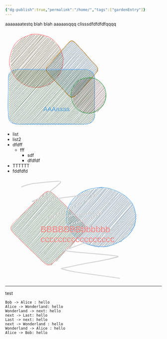 ```yaml
---
{"dg-publish":true,"permalink":"/home/","tags":["gardenEntry"]}
---
```



aaaaaaatestq
blah blah
aaaaasqqq
clisssdfdfdfdfqqqq


<svg version="1.1" xmlns="http://www.w3.org/2000/svg" viewBox="0 0 333.75 310.5" width="333.75" height="310.5" filter="invert(93%) hue-rotate(180deg)">
  <!-- svg-source:excalidraw -->
  
  <defs>
    <style class="style-fonts">
      @font-face {
        font-family: "Virgil";
        src: url("https://excalidraw.com/Virgil.woff2");
      }
      @font-face {
        font-family: "Cascadia";
        src: url("https://excalidraw.com/Cascadia.woff2");
      }
    </style>
    
  </defs>
  <g stroke-linecap="round" transform="translate(14 10) rotate(0 86 86)"><path d="M32.87 17.97 C32.87 17.97, 32.87 17.97, 32.87 17.97 M32.87 17.97 C32.87 17.97, 32.87 17.97, 32.87 17.97 M11.91 48.11 C17.99 38.9, 29.07 30.2, 41.36 11.86 M11.34 49.49 C23.09 36.74, 34.32 23.21, 43.09 13.71 M9.38 58.39 C26.36 39, 41.43 20.42, 53.28 7.2 M8.91 57.66 C24.14 38.7, 39.1 21.73, 51.78 7.9 M8.15 65.9 C22.64 48.21, 35.3 30.89, 60.63 4.79 M5.53 67.59 C26.64 43.34, 48.82 18.77, 60.54 4.77 M3.8 74.46 C18.71 58.88, 33.08 43.19, 66.84 4.97 M4.99 74.5 C16.85 59.7, 29.46 45.09, 67.25 3.86 M2.56 82.19 C28.21 53.47, 57.43 23.17, 71.99 1.9 M3.5 82.25 C18.8 66.75, 33.74 47.97, 72.4 4.17 M4.58 88.8 C20.7 71.45, 33.46 51.26, 78.37 2.89 M2.48 88.71 C21.76 66.74, 42.9 43.23, 77.23 2.56 M2.7 92.41 C32.88 61.52, 65.58 25.37, 81.73 3.25 M3.78 93.61 C32.74 61.67, 60.26 29.97, 82.39 2.58 M5.76 100.9 C23.98 77.94, 45.31 52.03, 89.41 3.8 M4.44 99.84 C31.15 70.01, 56.06 41.06, 88.51 3.06 M3.91 105.11 C26.92 77.39, 47.5 54.67, 94.21 3.23 M6.5 103.85 C29.94 73.77, 56.85 45.64, 93.61 2.46 M4.04 111.29 C34.15 78.35, 59.73 49.06, 99.89 4.36 M5.88 109.93 C32.37 79.78, 56.82 52.3, 99.01 4.19 M3.77 117.57 C35.97 83.78, 65.63 49.97, 102.43 3.25 M4.82 117.88 C34.78 82.15, 65.55 46.6, 104.1 3.74 M8.7 119.03 C42.34 78.53, 78.56 39.12, 108.76 6.01 M6.67 119.98 C28.99 96.47, 50.28 70.75, 107.5 6.51 M10.02 123.06 C41.11 87.52, 70.73 53.25, 110.72 5.04 M9.85 123.52 C41.35 85.87, 73.11 50.07, 110.52 6.13 M12.29 126.91 C40.15 94.6, 70.99 60.47, 113.19 6.96 M11.25 126.21 C33.83 101.35, 56.18 77.34, 115.74 9.32 M12.91 129.71 C46.8 89.92, 79.06 53.98, 120.65 8.07 M14.02 131.41 C52.71 84.24, 93 38.97, 119.07 9.5 M18.76 134.81 C49.51 101.16, 77.88 66.46, 122.67 12.71 M17.77 134.37 C57.3 85.9, 99.81 37.41, 123.65 12.13 M20.9 138.13 C47.62 104.94, 74.19 71.92, 127.13 14.34 M19.74 137.64 C42.68 110.86, 65.5 82.41, 126.6 13.77 M22.64 143.14 C52.72 108.49, 80.05 71.6, 133.01 14.04 M20.25 142.16 C56.07 102.13, 89.44 63.84, 130.22 13.71 M24.77 146.24 C59.14 101.02, 97.56 59.15, 133.02 17.14 M22.55 145.55 C55.63 108.82, 89.24 71.13, 134.17 16.56 M26.41 147.55 C64.56 105.65, 97.45 63.78, 139.67 17.76 M24.97 149.02 C48.26 119.81, 74.24 90.99, 137.92 19.82 M27.54 150.7 C53.19 120.2, 79.25 94.6, 141.2 21.83 M30.05 150.17 C63.72 110.53, 98.04 72.1, 140.21 20.99 M32.52 151.22 C77.71 100.87, 119.79 52.26, 143.05 24.96 M31.44 153.36 C71.81 106.41, 113.9 59.75, 142.94 24.42 M35.27 153.25 C67.24 119.77, 98.6 84.51, 144.47 26.74 M35.64 155.55 C72.56 113.09, 110.04 72.2, 145.31 27.66 M38.11 158.67 C61.15 129.33, 86.04 99.86, 147.87 32.03 M38.2 157.37 C70.85 119.77, 103.62 83.8, 149.59 29.74 M43.64 157.39 C79.51 119, 116.52 73.81, 151.57 33.77 M42.16 158.48 C71.45 126.54, 100.06 92.81, 151.35 32.13 M46.24 163.66 C69.23 137.7, 92.58 109.57, 155.11 34.34 M44.97 161.94 C84.02 118.32, 121.54 73.66, 155.25 34.97 M47.96 162.38 C85.47 126.17, 117.71 87.95, 158.62 37.34 M48.87 163.48 C88.03 118.84, 127.85 74.97, 157.85 38.99 M54.62 164.71 C86.93 124.94, 122.97 83.44, 160.12 40.86 M52.45 165.18 C94.61 118, 135.08 71.21, 161.44 41.8 M56.49 166.06 C94.09 122.28, 134.29 79.41, 162.99 45.89 M55.79 168.53 C92.18 127.21, 127.03 88.37, 162.9 46.29 M59.59 169.43 C87.87 137.15, 116.18 104.99, 165.2 49.05 M61.24 169.73 C83.08 143.99, 105.86 118.36, 163.44 50.41 M67.11 167.73 C87.89 145.07, 109.77 123.26, 167.4 54.17 M65.33 169.1 C86.82 143.9, 109.6 116.74, 166.19 54.82 M70.1 171.89 C93.32 142.57, 118.66 114.63, 168.91 59.15 M68.87 171.16 C88.5 147.81, 108.59 124.88, 166.61 58.69 M73.41 171.3 C105.68 137.54, 136.49 98.11, 168.46 62.19 M75.42 170.18 C107.63 132.51, 139.49 94.11, 168.68 62.08 M79.14 170.25 C114.18 131.89, 147.9 92.15, 170.8 66.19 M78.17 172.58 C103.32 143.48, 128.88 114.17, 170.06 67.27 M82.57 174.16 C118.92 132.62, 149.7 95.91, 171.47 68.99 M84.38 172.22 C114.53 136.76, 146.12 101.37, 172.24 71.09 M87.61 173.94 C122.72 134.81, 152.05 101.04, 175.4 75.73 M88.24 172.79 C110.6 147.07, 134.45 119.34, 173.69 74.28 M94.07 173.01 C110.28 156.59, 127.8 133.96, 175.72 79.4 M92.64 173.89 C118.96 146.2, 142.85 115.99, 174.06 82.1 M98.37 173.64 C127.14 141.2, 155.05 106.62, 173.62 87.14 M99.37 173.34 C118.51 154.01, 135.83 134.47, 172.58 87.61 M104.95 169.53 C122.26 151.56, 140.01 136.09, 171.13 95.05 M106.96 170.84 C126.27 149.43, 146.45 126.25, 172.26 94.58 M114.92 167.08 C134.11 145.43, 156.08 120.42, 169.83 104.53 M112.83 169.26 C129.8 150.36, 145.55 129.63, 171.09 102.81 M122.05 168.74 C132.45 148.89, 148.98 136.04, 172.17 107.81 M119.71 167 C129.92 155.37, 142.16 143.17, 170.8 109.73 M129.48 163.29 C136.77 150.99, 150.28 140.89, 161.59 123.83 M127.87 164.33 C139.5 150.72, 152.7 136.03, 163.5 125.26" stroke="#ffec99" stroke-width="0.5" fill="none"/><path d="M64.81 2.07 C75.22 -1.98, 89.58 -0.42, 100.99 1.66 C112.4 3.75, 123.7 8.25, 133.26 14.58 C142.83 20.9, 151.95 30.01, 158.38 39.63 C164.81 49.25, 170.21 60.83, 171.83 72.28 C173.46 83.74, 171.49 96.9, 168.14 108.36 C164.79 119.82, 159.02 131.95, 151.75 141.03 C144.48 150.1, 134.85 157.56, 124.52 162.81 C114.18 168.05, 101.34 171.84, 89.72 172.52 C78.1 173.2, 65.62 171.18, 54.8 166.9 C43.98 162.63, 33.12 155.3, 24.8 146.86 C16.48 138.42, 9.03 127.19, 4.9 116.27 C0.76 105.34, -0.8 92.92, 0 81.31 C0.81 69.7, 4.27 57.14, 9.74 46.6 C15.2 36.06, 22.85 25.53, 32.79 18.07 C42.73 10.6, 62.67 4.47, 69.39 1.82 C76.12 -0.84, 73.05 0.78, 73.14 2.12 M120.58 6.74 C131.12 9.95, 140.31 17.99, 148.07 26.72 C155.82 35.46, 163.05 48.14, 167.11 59.13 C171.17 70.11, 173.37 81.32, 172.43 92.64 C171.48 103.95, 167.28 116.55, 161.44 127.03 C155.59 137.51, 146.88 148.43, 137.36 155.54 C127.85 162.64, 115.63 167.03, 104.37 169.65 C93.11 172.27, 81.25 173.55, 69.81 171.25 C58.36 168.94, 45.23 162.72, 35.7 155.81 C26.17 148.89, 18.7 139.75, 12.62 129.76 C6.53 119.77, 0.41 107.37, -0.82 95.85 C-2.05 84.33, 1.77 71.89, 5.25 60.64 C8.72 49.38, 12.38 37.11, 20.03 28.32 C27.68 19.54, 40.39 12.46, 51.15 7.94 C61.9 3.43, 73.35 1.35, 84.58 1.24 C95.81 1.14, 112.98 6.32, 118.51 7.33 C124.05 8.35, 118.1 6.01, 117.82 7.32" stroke="#e03131" stroke-width="1" fill="none"/></g><g stroke-linecap="round" transform="translate(126 26.5) rotate(0 88.5 97)"><path d="M14.82 81.78 C14.82 81.78, 14.82 81.78, 14.82 81.78 M14.82 81.78 C14.82 81.78, 14.82 81.78, 14.82 81.78 M7.34 96.48 C25.51 73.95, 42.48 55.3, 83.44 8.94 M7.34 96.48 C25.22 77.58, 41.87 58.49, 83.44 8.94 M7.08 102.88 C29.43 77.35, 51.12 52.71, 90.4 7.03 M7.08 102.88 C36.91 67.98, 67.42 32.95, 90.4 7.03 M9.44 106.26 C38.75 71.63, 69.67 33.93, 94.73 8.15 M9.44 106.26 C34.19 76.9, 59.55 49.37, 94.73 8.15 M11.81 109.64 C43.91 70.54, 76.27 33.18, 97.75 10.77 M11.81 109.64 C39.44 75.63, 70.68 41.87, 97.75 10.77 M14.17 113.02 C38.14 86.25, 62.95 53.91, 100.11 14.15 M14.17 113.02 C42.94 80.43, 71.73 47.74, 100.11 14.15 M16.53 116.4 C42.94 86.7, 71.34 53.48, 103.13 16.77 M16.53 116.4 C41.53 88.51, 67.53 59.99, 103.13 16.77 M19.55 119.02 C52.92 79.33, 88.92 42.54, 106.15 19.4 M19.55 119.02 C51.44 82.29, 84.14 45.5, 106.15 19.4 M22.57 121.65 C40.3 99.99, 58.17 81.38, 109.17 22.02 M22.57 121.65 C42.37 100.77, 60.82 79.7, 109.17 22.02 M24.93 125.02 C43.1 103.07, 62.9 82.2, 111.53 25.4 M24.93 125.02 C46.24 102.4, 66.28 78.07, 111.53 25.4 M27.95 127.65 C43.44 106.46, 61.08 86, 114.55 28.03 M27.95 127.65 C59.9 89.67, 94.12 51.26, 114.55 28.03 M30.31 131.03 C51.15 107.56, 69.94 85.84, 116.91 31.41 M30.31 131.03 C52.97 107, 75.13 82.14, 116.91 31.41 M33.33 133.65 C57.18 104.07, 85.62 72.25, 119.93 34.03 M33.33 133.65 C51.46 113.31, 69.24 92.07, 119.93 34.03 M36.35 136.28 C64.33 104.16, 96.57 66.56, 122.29 37.41 M36.35 136.28 C65.46 103.17, 95.47 68.98, 122.29 37.41 M38.71 139.65 C65.11 109.75, 87.45 79.61, 125.31 40.03 M38.71 139.65 C68.64 103.65, 101.09 68.19, 125.31 40.03 M41.73 142.28 C58.28 121.85, 77.49 102.79, 127.68 43.41 M41.73 142.28 C72.2 108.89, 101.36 75.24, 127.68 43.41 M44.1 145.66 C64.51 124.67, 82.62 101.52, 130.7 46.04 M44.1 145.66 C67.4 120.38, 89.35 95.28, 130.7 46.04 M47.11 148.28 C69.44 125.48, 89.52 100.89, 133.06 49.42 M47.11 148.28 C71.03 120.24, 95.52 91.83, 133.06 49.42 M50.13 150.91 C75.17 118.67, 103.47 88.09, 136.08 52.04 M50.13 150.91 C79.72 115.46, 111.05 78.3, 136.08 52.04 M52.5 154.29 C73.15 129.16, 97.39 104.24, 138.44 55.42 M52.5 154.29 C78.44 124.52, 104.73 94.19, 138.44 55.42 M55.51 156.91 C77.9 129.94, 105.45 102.47, 141.46 58.04 M55.51 156.91 C81.31 126.39, 108.73 94.91, 141.46 58.04 M57.88 160.29 C78.4 137.65, 97.7 113.74, 143.82 61.42 M57.88 160.29 C84.45 127.23, 112.76 95.06, 143.82 61.42 M60.9 162.91 C93.47 125.73, 127.82 89.62, 146.84 64.05 M60.9 162.91 C92.02 127.74, 121.12 91.39, 146.84 64.05 M63.92 165.54 C90.82 138.49, 113.05 110.13, 149.2 67.42 M63.92 165.54 C98.64 126.11, 131.87 87.14, 149.2 67.42 M66.28 168.92 C98.87 130.06, 132 96.18, 152.22 70.05 M66.28 168.92 C95.09 134.89, 124.47 100.5, 152.22 70.05 M69.3 171.54 C103.94 133.92, 134.35 94.7, 154.58 73.43 M69.3 171.54 C100.91 135.83, 130.93 102.3, 154.58 73.43 M71.66 174.92 C104.2 137.01, 135.56 98.92, 157.6 76.05 M71.66 174.92 C101.88 141.27, 131.29 107.69, 157.6 76.05 M74.68 177.54 C107.72 140.07, 140.92 99.61, 159.97 79.43 M74.68 177.54 C102.74 144.97, 129.93 110.96, 159.97 79.43 M77.04 180.92 C110.66 141.29, 143.33 104.77, 162.99 82.06 M77.04 180.92 C110.16 143.06, 140.81 107.39, 162.99 82.06 M80.72 182.79 C115.67 143.94, 145.6 107.16, 165.35 85.43 M80.72 182.79 C105.04 155.27, 127.92 127.64, 165.35 85.43 M83.74 185.42 C116.82 149.45, 145.5 112.91, 167.71 88.81 M83.74 185.42 C112.03 153.79, 139.72 122.38, 167.71 88.81 M86.75 188.04 C102.54 166.32, 122.52 148.77, 170.07 92.19 M86.75 188.04 C105.15 167.24, 123.79 144.84, 170.07 92.19 M93.05 186.89 C124.03 151.64, 152.84 119.34, 172.44 95.57 M93.05 186.89 C110.36 166.2, 128.06 145.84, 172.44 95.57 M105.26 178.95 C123.27 157.25, 141.41 138.48, 172.83 101.21 M105.26 178.95 C122.2 160.34, 137.45 141.31, 172.83 101.21" stroke="#a5d8ff" stroke-width="0.5" fill="none"/><path d="M111.25 24.5 M111.25 24.5 C129.72 42.87, 145.62 64.16, 154.75 73.5 M111.25 24.5 C127.15 41.57, 142.17 60.19, 154.75 73.5 M154.75 73.5 C178.17 96.09, 177.07 97.6, 154.75 122.5 M154.75 73.5 C178.98 97.28, 176.12 96.5, 154.75 122.5 M154.75 122.5 C139.24 138.6, 121.47 158.45, 111.25 169.5 M154.75 122.5 C145.9 132.08, 135.11 143.78, 111.25 169.5 M111.25 169.5 C90.47 192.1, 88.78 192.41, 66.75 169.5 M111.25 169.5 C89.95 193.33, 87.9 195.72, 66.75 169.5 M66.75 169.5 C55.57 157.75, 49.34 149, 22.25 122.5 M66.75 169.5 C51.59 152.49, 35.24 136.21, 22.25 122.5 M22.25 122.5 C1.91 98.63, -1.29 98.66, 22.25 73.5 M22.25 122.5 C-0.46 97.92, 1.04 96.09, 22.25 73.5 M22.25 73.5 C33.89 57.85, 49.42 43, 66.75 24.5 M22.25 73.5 C35.24 58.84, 50.4 43.7, 66.75 24.5 M66.75 24.5 C88.97 -1.89, 87.23 -1.92, 111.25 24.5 M66.75 24.5 C88.4 -1.43, 89.56 2.28, 111.25 24.5" stroke="#f08c00" stroke-width="1" fill="none"/></g><g stroke-linecap="round" transform="translate(10 124) rotate(0 138.75 88.25)"><path d="M7.86 8.16 C7.86 8.16, 7.86 8.16, 7.86 8.16 M7.86 8.16 C7.86 8.16, 7.86 8.16, 7.86 8.16 M3.66 19.09 C6.48 15.25, 14.74 8.98, 18.1 2.48 M3.66 19.09 C7.02 13.55, 11.57 9.93, 18.1 2.48 M2.75 26.24 C7.24 17.3, 16.68 10.64, 24.4 1.33 M2.75 26.24 C7.8 19.54, 13.47 13.49, 24.4 1.33 M2.48 32.64 C10.57 22.75, 21.33 8.36, 30.7 0.18 M2.48 32.64 C9.95 26.06, 15.49 17.5, 30.7 0.18 M2.88 38.28 C10.8 26.57, 21.74 17.25, 34.37 2.05 M2.88 38.28 C9.91 29.08, 17.33 21.19, 34.37 2.05 M2.62 44.68 C15.38 31.11, 30.02 12.9, 39.36 2.41 M2.62 44.68 C15.51 29.13, 30.2 13.25, 39.36 2.41 M2.36 51.07 C17.48 35.96, 30.01 17.09, 45 2.02 M2.36 51.07 C18.9 32.87, 34.16 13.49, 45 2.02 M2.75 56.72 C17.77 40.57, 33.24 23.19, 49.99 2.38 M2.75 56.72 C16.02 43.5, 27.88 28.07, 49.99 2.38 M2.49 63.11 C15.66 46.53, 34.98 27.08, 55.63 1.98 M2.49 63.11 C19.51 42.82, 35.17 24.02, 55.63 1.98 M2.88 68.76 C17.96 48.84, 37.32 31.19, 60.62 2.34 M2.88 68.76 C23.93 43.27, 46.18 19.8, 60.62 2.34 M2.62 75.16 C22.14 50.13, 44.3 27.31, 66.26 1.95 M2.62 75.16 C27.42 46.96, 52.67 17.75, 66.26 1.95 M2.36 81.55 C27.71 53.95, 53.64 22.34, 71.25 2.31 M2.36 81.55 C22.2 60.29, 40.85 36.71, 71.25 2.31 M2.76 87.2 C28.69 57.76, 57.48 25.97, 76.89 1.91 M2.76 87.2 C28.77 56.56, 54.4 26.23, 76.89 1.91 M2.49 93.59 C22.67 69.78, 43.27 44.24, 81.88 2.27 M2.49 93.59 C26.77 64.35, 52.28 35.02, 81.88 2.27 M2.89 99.24 C28.61 68.13, 56.99 37.47, 87.52 1.88 M2.89 99.24 C29.27 70.39, 54.65 38.85, 87.52 1.88 M2.63 105.64 C24.5 82.18, 40.17 60.48, 92.51 2.24 M2.63 105.64 C30.13 74.48, 56.65 43.81, 92.51 2.24 M2.37 112.03 C36.32 72.69, 68.23 37.15, 98.15 1.85 M2.37 112.03 C38.63 72.01, 71.45 33.16, 98.15 1.85 M2.76 117.68 C28.06 89.93, 49.64 63.11, 103.14 2.21 M2.76 117.68 C24.76 92.58, 46.94 66.82, 103.14 2.21 M2.5 124.07 C45.46 77.29, 85.13 31.28, 108.78 1.81 M2.5 124.07 C40.29 81.15, 76.83 40.39, 108.78 1.81 M2.89 129.72 C32.48 97.18, 60.28 63.95, 113.77 2.17 M2.89 129.72 C40.35 87.24, 76.6 46.73, 113.77 2.17 M2.63 136.11 C44.79 88.06, 83.02 41.1, 119.41 1.78 M2.63 136.11 C41.22 94.37, 79.6 50.36, 119.41 1.78 M2.37 142.51 C53.47 87.06, 99.82 32.1, 124.4 2.14 M2.37 142.51 C35.89 104.59, 66.91 69, 124.4 2.14 M2.77 148.16 C32.04 116.34, 57.87 89, 130.04 1.74 M2.77 148.16 C39.39 105.73, 75.65 65.46, 130.04 1.74 M3.16 153.8 C42.5 111.32, 79.26 70.71, 135.03 2.1 M3.16 153.8 C47.64 103.27, 90.69 54.35, 135.03 2.1 M4.21 158.69 C37.9 116.5, 77.76 73.88, 140.67 1.71 M4.21 158.69 C32.31 124.83, 62.1 89.7, 140.67 1.71 M4.61 164.33 C55.13 106.74, 102.38 53.04, 145.66 2.07 M4.61 164.33 C33.08 131.22, 63.63 96.71, 145.66 2.07 M7.62 166.95 C50.37 118.12, 94.43 67.24, 150.65 2.43 M7.62 166.95 C45.61 120.77, 85.7 77.48, 150.65 2.43 M10.64 169.58 C58.36 116.69, 102.72 65.49, 156.29 2.03 M10.64 169.58 C48.22 125.25, 84.47 83, 156.29 2.03 M13.01 172.96 C47.84 131.22, 81.14 93.12, 161.28 2.39 M13.01 172.96 C70.14 108.23, 128.08 42.61, 161.28 2.39 M17.34 174.07 C68.39 116.76, 116.62 60.74, 166.92 2 M17.34 174.07 C78.56 106.11, 137.05 36.68, 166.92 2 M21.67 175.19 C53.4 138.69, 85.91 99.12, 171.91 2.36 M21.67 175.19 C60.09 134.08, 96.31 91.68, 171.91 2.36 M25.34 177.06 C56.64 139.96, 91.68 102.99, 177.55 1.96 M25.34 177.06 C60.65 136.49, 95.79 94.91, 177.55 1.96 M30.33 177.42 C89.3 109.89, 149.26 40.37, 182.54 2.32 M30.33 177.42 C83.24 119.19, 135.11 58.83, 182.54 2.32 M34.66 178.53 C67.11 142.41, 99.52 108.82, 188.18 1.93 M34.66 178.53 C85.47 117.26, 137.67 57.77, 188.18 1.93 M39.65 178.89 C90.85 122.58, 140.86 63.46, 193.17 2.29 M39.65 178.89 C86.31 125.83, 132.04 72.21, 193.17 2.29 M45.29 178.5 C81.51 136.16, 119.05 91.35, 198.81 1.9 M45.29 178.5 C100.19 116.13, 155.58 51.79, 198.81 1.9 M50.28 178.86 C101.98 119.58, 153.81 58.25, 203.8 2.26 M50.28 178.86 C108.41 113.08, 165.92 47.19, 203.8 2.26 M55.92 178.46 C96.09 131.28, 134.45 87.79, 209.44 1.86 M55.92 178.46 C104.21 122.4, 152.89 66.75, 209.44 1.86 M60.91 178.82 C91.93 142.23, 124.49 107.62, 214.43 2.22 M60.91 178.82 C110.8 119.93, 161.69 62.47, 214.43 2.22 M66.55 178.43 C115.45 126.38, 161.18 71.71, 220.07 1.83 M66.55 178.43 C113.72 125, 160.33 71.37, 220.07 1.83 M71.54 178.79 C110.04 132.12, 151.02 86.89, 225.06 2.19 M71.54 178.79 C126.82 115.71, 180.59 53.29, 225.06 2.19 M77.18 178.39 C111.68 140.59, 142.42 105.13, 230.7 1.79 M77.18 178.39 C136.51 107.5, 197.4 39.22, 230.7 1.79 M82.17 178.75 C128.62 127.84, 171.13 77.9, 235.69 2.15 M82.17 178.75 C141.56 113.09, 199.42 45.75, 235.69 2.15 M87.81 178.36 C137.5 123.3, 183.21 67.28, 241.33 1.76 M87.81 178.36 C137.69 121.34, 186.99 64.78, 241.33 1.76 M92.8 178.72 C124.87 141.42, 155.1 104.78, 246.97 1.36 M92.8 178.72 C141.22 119.65, 192.75 62, 246.97 1.36 M98.44 178.32 C154.26 112.43, 212.97 44.29, 251.96 1.72 M98.44 178.32 C130.74 143.81, 160.66 107.87, 251.96 1.72 M103.43 178.68 C133.84 143.01, 166.4 105.31, 256.29 2.84 M103.43 178.68 C144.44 131.46, 186.77 82.35, 256.29 2.84 M108.42 179.04 C145.95 140.22, 179.75 97.98, 261.28 3.2 M108.42 179.04 C140.74 138.3, 175.6 98.71, 261.28 3.2 M114.06 178.65 C148.23 141.87, 179.54 101.86, 264.95 5.07 M114.06 178.65 C159.3 126.31, 206.55 72.18, 264.95 5.07 M119.05 179.01 C170.99 120.05, 218.52 65.33, 267.97 7.69 M119.05 179.01 C171.57 118.6, 223.18 57.82, 267.97 7.69 M124.69 178.62 C158.15 138.96, 191.4 99.42, 270.99 10.32 M124.69 178.62 C159.1 138.73, 194.07 99.95, 270.99 10.32 M129.68 178.98 C161.85 141.67, 194.38 103.68, 274.01 12.94 M129.68 178.98 C159.7 141.42, 192.23 106.03, 274.01 12.94 M135.32 178.58 C187.05 117.94, 241.72 55.92, 275.72 17.07 M135.32 178.58 C175.73 132.13, 215.13 86.3, 275.72 17.07 M140.31 178.94 C177.12 137.13, 214.52 92.23, 278.08 20.45 M140.31 178.94 C173.63 142.01, 205.17 105.15, 278.08 20.45 M145.95 178.55 C178.58 137.64, 213.88 99.33, 279.13 25.34 M145.95 178.55 C174.86 145.71, 204.41 111.75, 279.13 25.34 M150.94 178.91 C188.79 135.61, 229.94 88.36, 278.21 32.49 M150.94 178.91 C185.57 136.63, 222.63 96.44, 278.21 32.49 M156.58 178.51 C204.34 124.42, 253.93 67.18, 277.95 38.89 M156.58 178.51 C183.83 147.95, 212.01 116.58, 277.95 38.89 M161.57 178.87 C208.43 129.83, 253.82 75.03, 278.34 44.53 M161.57 178.87 C184.83 150.74, 208.95 123.25, 278.34 44.53 M167.21 178.48 C211.35 127.54, 255.95 77.07, 278.08 50.93 M167.21 178.48 C211.77 129.09, 257.14 77.15, 278.08 50.93 M172.2 178.84 C200.83 146.7, 226.93 111.3, 277.82 57.33 M172.2 178.84 C210.32 136.64, 246.32 92.61, 277.82 57.33 M177.84 178.44 C216.76 133.06, 255.91 85.96, 278.22 62.97 M177.84 178.44 C205.91 147.16, 232.81 115.53, 278.22 62.97 M182.83 178.8 C212.7 143.99, 245.29 107.81, 277.95 69.37 M182.83 178.8 C202.08 156.03, 221.5 133.51, 277.95 69.37 M188.47 178.41 C223.3 138.8, 257.17 95.36, 278.35 75.01 M188.47 178.41 C214.73 146.73, 241.86 116.31, 278.35 75.01 M193.46 178.77 C225.34 141.06, 258.49 102.45, 278.09 81.41 M193.46 178.77 C222.01 144.69, 251.97 109.37, 278.09 81.41 M199.1 178.37 C226.46 147.7, 253 115.32, 277.83 87.81 M199.1 178.37 C226.91 147.17, 253.87 116.04, 277.83 87.81 M204.09 178.73 C230.69 150.47, 254.13 122.05, 278.22 93.45 M204.09 178.73 C230.39 150.21, 254.97 121.06, 278.22 93.45 M209.73 178.34 C223.22 159.6, 241.73 144.26, 277.96 99.85 M209.73 178.34 C225.36 161.7, 238.91 144.82, 277.96 99.85 M214.72 178.7 C233.8 153.89, 254.94 128.73, 278.35 105.49 M214.72 178.7 C239.77 149.41, 265.31 122.17, 278.35 105.49 M219.7 179.06 C242.09 150.68, 266.01 125.17, 278.09 111.89 M219.7 179.06 C239.57 157.2, 259.21 134.13, 278.09 111.89 M225.35 178.67 C244.51 158.2, 259.92 140.98, 277.83 118.29 M225.35 178.67 C241.01 159.54, 257.4 142.23, 277.83 118.29 M230.33 179.03 C241.21 164.43, 255.05 148.43, 278.23 123.93 M230.33 179.03 C241.56 165.42, 253.4 153.48, 278.23 123.93 M235.98 178.63 C253.6 157.96, 268.49 140.52, 277.96 130.33 M235.98 178.63 C249.57 162.6, 265.05 146.27, 277.96 130.33 M240.96 178.99 C253.5 163.27, 270.42 147.48, 278.36 135.97 M240.96 178.99 C251.68 165.3, 264.17 152.24, 278.36 135.97 M247.26 177.84 C261 161.97, 272.35 149.65, 278.1 142.37 M247.26 177.84 C257.52 164.99, 268.46 153.89, 278.1 142.37 M253.56 176.69 C262.21 168.01, 271.9 157.66, 279.8 146.5 M253.56 176.69 C259.24 169.35, 264.72 162.93, 279.8 146.5 M261.17 174.03 C268.04 168.8, 269.63 162.24, 278.89 153.66 M261.17 174.03 C266.17 168.3, 269.08 164.56, 278.89 153.66" stroke="#b2f2bb" stroke-width="0.5" fill="none"/><path d="M32 0 M32 0 C99.41 1.94, 165.64 3.01, 245.5 0 M32 0 C96.02 -1.36, 161.05 -0.62, 245.5 0 M245.5 0 C266.24 1.32, 278.14 10.11, 277.5 32 M245.5 0 C266.21 2.06, 275.41 10.76, 277.5 32 M277.5 32 C278.75 63.5, 277.24 91.94, 277.5 144.5 M277.5 32 C277.81 70.83, 277.43 111.7, 277.5 144.5 M277.5 144.5 C278.91 164.52, 265.44 177.98, 245.5 176.5 M277.5 144.5 C278.75 166.44, 268.91 176.47, 245.5 176.5 M245.5 176.5 C169.51 177.05, 90.88 177.53, 32 176.5 M245.5 176.5 C179.28 175.47, 111.65 174.42, 32 176.5 M32 176.5 C10.67 175.81, 1.92 163.87, 0 144.5 M32 176.5 C8.5 177.41, -1.58 166.64, 0 144.5 M0 144.5 C-2.76 120.63, -0.45 95.96, 0 32 M0 144.5 C-0.53 102.09, -0.07 57.45, 0 32 M0 32 C1.16 11.91, 9.58 1.19, 32 0 M0 32 C-2.26 11.6, 8.5 0.98, 32 0" stroke="#1971c2" stroke-width="1" fill="none"/></g><g transform="translate(122.75 240.54296875) rotate(0 41.609947204589844 11.5)"><text x="0" y="0" font-family="Helvetica, Segoe UI Emoji" font-size="20px" fill="#1971c2" text-anchor="start" style="white-space: pre;" direction="ltr" dominant-baseline="text-before-edge">AAAaaaa</text></g><g stroke-linecap="round" transform="translate(212.25 150.04296875) rotate(0 55.75 57.375)"><path d="M8.87 26.26 C8.87 26.26, 8.87 26.26, 8.87 26.26 M8.87 26.26 C8.87 26.26, 8.87 26.26, 8.87 26.26 M7.89 36.7 C12.46 29.64, 17.41 22.09, 28.29 6.14 M5.27 35.22 C11.86 28.39, 18.72 22.02, 30.94 7.63 M1.63 45.46 C16.59 29.72, 28.75 14.7, 35.99 4.58 M2.22 44.49 C15.16 31.43, 28.64 16.59, 36.62 5.28 M-2.04 53.38 C12.83 41.82, 25.85 25.23, 44.62 4.6 M-1.16 55.48 C12.27 40.38, 25.16 25.26, 43.9 3.61 M0.85 58.4 C16.75 40.54, 32.41 23.28, 51.88 2.19 M2.71 58.69 C20.87 36.4, 39.91 15.27, 51.66 2.93 M3.67 61.35 C21.46 42.98, 37.65 21.44, 59.1 2.09 M4.32 62.1 C20.05 43.39, 37.08 24.89, 57.18 0.47 M4.94 69.24 C20.52 51.43, 36.44 34.15, 60.69 2.61 M5.59 68.53 C16.72 52.3, 30.47 38.93, 62.48 1.5 M6.61 71.89 C22.9 51.79, 45.44 29.01, 67.53 1.22 M4.95 72.59 C28.11 47.98, 50.31 22.15, 66.46 3.03 M5.45 76.57 C32.87 48.1, 56.35 24.46, 69.86 2.49 M7.63 77.42 C30.83 49.51, 54.21 23.82, 70.58 3.97 M7.28 80.13 C27.3 58.65, 48.88 35.96, 76.02 5.43 M8.62 81.04 C27.75 58.73, 48.91 34.46, 74.51 4.66 M10.98 86.37 C32.02 59.72, 50.82 37.04, 79.27 6.38 M9.52 85.9 C27.31 66.68, 45.75 45.4, 79.66 5.93 M11.35 89.41 C37.42 58.33, 61.64 28.82, 84.57 6.4 M12.21 90.44 C36.78 59.45, 63.2 31.26, 82.81 8.68 M16.56 90.57 C40.31 64.78, 59.88 38.21, 86.69 10.84 M15.11 92.15 C42.72 61.48, 69.43 29.22, 87.07 9.67 M18.29 93.99 C36.27 75.09, 51.44 53.43, 87.69 14.26 M18.14 95.42 C42.99 66.4, 67.57 38.45, 90.1 12.6 M19.81 96.53 C38.14 80.54, 53.49 61.05, 91.68 15.3 M19.62 97.55 C44.57 71.09, 67.33 44.26, 91.75 15.13 M22.12 99.35 C48.91 70.62, 74.53 43.24, 94.33 17.56 M23.2 100.57 C43.51 77.39, 63.32 55.69, 94.34 18.03 M27.44 103.07 C55.16 72.7, 79.83 40.3, 98.26 19.68 M26.17 104.61 C52.19 71.81, 80 40.84, 96.88 21.39 M28.62 107.63 C55.75 76.71, 82.99 45.45, 100.58 26.53 M29.68 107.86 C50.82 78.44, 75.07 52.9, 99.43 24.02 M33.29 110.66 C53.95 85.85, 72.98 61.72, 102.27 29.05 M31.75 109.23 C54.04 83.65, 73.3 60.31, 103.25 27.44 M37.33 111.9 C50.06 95, 65.47 78.69, 107.04 32.11 M37.48 110.88 C57.73 84.46, 80.44 58.82, 106.53 30.01 M39.69 112.5 C57.57 91.7, 72.19 73.37, 104.74 36.68 M40.68 111.75 C63.78 84.75, 85.99 59.31, 106.59 35.2 M46.39 112.45 C59.4 94.99, 75.8 77.61, 108.81 40.17 M44.79 113.17 C58.07 97.18, 72.22 82.58, 108.13 40.14 M50.13 113.69 C67.74 93.17, 83.9 72.56, 109.12 46.06 M49.17 114.15 C66.52 95.44, 82.82 77.23, 108.88 45.48 M52.34 115.74 C72.98 94.4, 93.31 71, 110.05 51.51 M52.05 115.18 C76.4 89.31, 97.78 62.71, 110.52 49.14 M57.28 115.3 C70.4 103.96, 82.75 89.53, 112 56.29 M57.39 118.07 C76.22 96.22, 95.07 75.05, 110.97 55.47 M62.19 114.4 C71.26 103.96, 84.5 93.61, 111.46 60.1 M63.91 116.23 C72.53 102.95, 83.77 92.53, 113.32 58.69 M70.8 113.28 C86.73 95.61, 103.68 79.21, 111.22 67.25 M69.33 113.77 C79.74 102.82, 89.87 91.22, 110.79 67.83 M76.75 112.51 C90.08 98.38, 100.4 84.56, 106.33 77.2 M76.65 111.8 C84.45 103.36, 90.79 96.44, 107.53 77.41 M83.04 111.6 C91.24 102.68, 95.81 96.3, 105.03 86.72 M84.39 111.24 C89.53 104.25, 94.23 98.38, 104.4 85.84" stroke="#ffc9c9" stroke-width="0.5" fill="none"/><path d="M56.97 -0.49 C65.68 -1.06, 76.53 2.7, 84.59 7.95 C92.65 13.2, 100.7 22.52, 105.34 31.01 C109.97 39.5, 112.62 49.4, 112.41 58.89 C112.21 68.39, 109.27 79.68, 104.08 87.98 C98.9 96.28, 89.6 104.13, 81.32 108.71 C73.04 113.29, 63.53 115.94, 54.41 115.44 C45.3 114.95, 34.46 110.87, 26.62 105.74 C18.78 100.61, 11.91 92.96, 7.38 84.66 C2.86 76.36, -0.76 65.67, -0.52 55.94 C-0.28 46.22, 3.88 34.44, 8.83 26.31 C13.78 18.18, 18.74 11.13, 29.19 7.18 C39.65 3.22, 62.63 2.3, 71.57 2.59 C80.52 2.88, 83.23 7.94, 82.88 8.93 M70.48 1.73 C79.49 3.41, 90.7 11.08, 97.39 17.92 C104.07 24.76, 108.69 33.22, 110.59 42.76 C112.5 52.31, 111.69 66.02, 108.81 75.18 C105.93 84.34, 100.18 91.34, 93.34 97.71 C86.49 104.09, 76.71 110.79, 67.72 113.43 C58.73 116.07, 48.25 116.08, 39.39 113.53 C30.52 110.98, 20.81 105.06, 14.55 98.14 C8.29 91.22, 4.05 81.33, 1.83 72.01 C-0.39 62.7, -1.44 51.72, 1.24 42.22 C3.92 32.73, 10.81 21.81, 17.91 15.04 C25.01 8.26, 35.03 3.62, 43.84 1.58 C52.65 -0.45, 65.94 2.28, 70.76 2.82 C75.57 3.35, 72.6 3.97, 72.73 4.79" stroke="#2f9e44" stroke-width="1" fill="none"/></g></svg>

- list
- list2
- dfdff
	- fff
		- sdf
		- dfdfdf
- TTTTTT
- fddfdfd

<svg version="1.1" xmlns="http://www.w3.org/2000/svg" viewBox="0 0 430 333.5" width="430" height="333.5" filter="invert(93%) hue-rotate(180deg)">
  <!-- svg-source:excalidraw -->
  
  <defs>
    <style class="style-fonts">
      @font-face {
        font-family: "Virgil";
        src: url("https://excalidraw.com/Virgil.woff2");
      }
      @font-face {
        font-family: "Cascadia";
        src: url("https://excalidraw.com/Cascadia.woff2");
      }
    </style>
    
  </defs>
  <g stroke-linecap="round" transform="translate(10 34.5) rotate(0 128 126.75)"><path d="M21.42 106.07 C21.42 106.07, 21.42 106.07, 21.42 106.07 M21.42 106.07 C21.42 106.07, 21.42 106.07, 21.42 106.07 M10.01 125.3 C25.55 104.15, 47.06 82.33, 58.56 69.45 M10.01 125.3 C21.88 110.99, 34.26 99.28, 58.56 69.45 M10.4 130.94 C36.5 101.72, 64.29 69.67, 95.69 32.83 M10.4 130.94 C35.55 99.86, 63.98 68.39, 95.69 32.83 M12.11 135.08 C39.1 100.42, 68.97 71.02, 119.7 11.31 M12.11 135.08 C53.2 87.11, 95.47 38.03, 119.7 11.31 M14.47 138.46 C48.28 100.98, 78.73 61.97, 127.31 8.65 M14.47 138.46 C47.61 101.56, 79.92 64.63, 127.31 8.65 M16.84 141.84 C57.4 93.94, 97.62 51.03, 131.65 9.76 M16.84 141.84 C51.7 102.43, 87.55 61.49, 131.65 9.76 M19.85 144.46 C59.34 96.22, 101.77 52.26, 136.63 10.12 M19.85 144.46 C59.48 98.37, 98.72 54.83, 136.63 10.12 M21.56 148.59 C60.3 104.04, 102.68 56.16, 139.65 12.75 M21.56 148.59 C52.82 111.7, 86.97 73.93, 139.65 12.75 M24.58 151.22 C50.32 119.07, 76.37 87.42, 142.67 15.37 M24.58 151.22 C66.65 102.21, 108.23 51.76, 142.67 15.37 M27.6 153.84 C63.3 113.35, 102.44 67.62, 146.35 17.24 M27.6 153.84 C73.66 101.69, 120.24 47.61, 146.35 17.24 M30.62 156.47 C73.24 108.05, 116.01 59.67, 149.36 19.86 M30.62 156.47 C77.45 101.6, 124.51 48.47, 149.36 19.86 M32.98 159.85 C61.99 124.4, 91.46 91.33, 151.73 23.24 M32.98 159.85 C74.18 111.57, 114.71 64.25, 151.73 23.24 M36 162.47 C83.91 106.57, 129.83 55.79, 154.75 25.87 M36 162.47 C79.74 111.86, 124.84 60.78, 154.75 25.87 M39.02 165.09 C78.36 121.3, 116.88 78.1, 157.76 28.49 M39.02 165.09 C70.4 128.52, 102.93 91.19, 157.76 28.49 M42.04 167.72 C66.87 140.48, 94.23 110.22, 160.78 31.12 M42.04 167.72 C82.94 119.87, 122.39 73.79, 160.78 31.12 M44.4 171.1 C70.36 141.96, 97.19 113.39, 163.8 33.74 M44.4 171.1 C79.32 132.24, 112.53 92.05, 163.8 33.74 M47.42 173.72 C88.76 128.73, 129.84 80.87, 166.82 36.36 M47.42 173.72 C76.38 139.72, 104.38 105.28, 166.82 36.36 M50.44 176.35 C90.12 130.2, 130.42 86.04, 169.18 39.74 M50.44 176.35 C86.92 136.24, 121.77 94.09, 169.18 39.74 M53.46 178.97 C99.57 125.57, 143.82 75.09, 172.2 42.37 M53.46 178.97 C94.46 131.58, 134.21 84.58, 172.2 42.37 M56.48 181.59 C86.74 147.76, 120.4 113.24, 175.22 44.99 M56.48 181.59 C88.15 143.01, 123.08 104.06, 175.22 44.99 M58.84 184.97 C96.93 140.09, 134.64 99.27, 177.58 48.37 M58.84 184.97 C84.01 156.85, 107.64 128.5, 177.58 48.37 M61.86 187.6 C95.21 146.9, 130.21 104.17, 180.6 51 M61.86 187.6 C105.27 135.97, 151.36 84.84, 180.6 51 M64.88 190.22 C89.8 163.31, 114.04 135.26, 183.62 53.62 M64.88 190.22 C102.67 147.41, 139.61 103.81, 183.62 53.62 M67.89 192.85 C106.23 153.16, 142.04 110.12, 185.98 57 M67.89 192.85 C107.15 147.73, 144.63 102.9, 185.98 57 M70.26 196.22 C111.37 148.96, 152.78 100.46, 189 59.62 M70.26 196.22 C102.21 158.25, 134.56 120.9, 189 59.62 M73.28 198.85 C105.16 164.54, 136.23 128.72, 192.02 62.25 M73.28 198.85 C110.14 154.5, 148.95 110.45, 192.02 62.25 M76.29 201.47 C109.18 163.55, 143.59 127.02, 194.39 65.63 M76.29 201.47 C119.08 150.43, 162.64 100.61, 194.39 65.63 M79.31 204.1 C114.15 163.87, 147.23 126.78, 197.4 68.25 M79.31 204.1 C117.59 159.73, 158.18 115.64, 197.4 68.25 M81.68 207.48 C126.75 156.1, 169.78 103.88, 200.42 70.87 M81.68 207.48 C106.24 178.24, 130.44 151.21, 200.42 70.87 M84.7 210.1 C116.74 171.69, 151.46 132.7, 202.79 74.25 M84.7 210.1 C126.06 164.03, 167.02 117.81, 202.79 74.25 M87.71 212.73 C116.83 179.28, 146.41 146.89, 205.8 76.88 M87.71 212.73 C121.9 170.91, 159.14 128.59, 205.8 76.88 M90.73 215.35 C119.02 185.35, 145.8 151.34, 208.82 79.5 M90.73 215.35 C132.75 168.21, 174.08 119.2, 208.82 79.5 M93.1 218.73 C132.83 169.92, 176.43 121.57, 211.84 82.13 M93.1 218.73 C129.21 175.96, 165.89 135.6, 211.84 82.13 M96.11 221.35 C133.33 181.18, 168.19 141.26, 214.21 85.5 M96.11 221.35 C140.94 168.65, 186.36 119.1, 214.21 85.5 M99.13 223.98 C146.71 172.66, 191.75 120.64, 217.22 88.13 M99.13 223.98 C136.75 181.28, 173.08 138.71, 217.22 88.13 M102.15 226.6 C144.02 176.41, 187.94 123.13, 220.24 90.75 M102.15 226.6 C128.35 196.88, 153.8 166.84, 220.24 90.75 M105.17 229.23 C138.75 188.87, 172.46 153.18, 222.61 94.13 M105.17 229.23 C128.48 198.99, 154.33 171.81, 222.61 94.13 M107.53 232.6 C141.94 192.04, 175.82 155.49, 225.62 96.76 M107.53 232.6 C145.42 190.37, 182 145.9, 225.62 96.76 M110.55 235.23 C139.87 203.29, 167.53 169.16, 228.64 99.38 M110.55 235.23 C150.35 189.07, 190.19 144.71, 228.64 99.38 M113.57 237.85 C139.33 210.29, 166.11 181.97, 231.01 102.76 M113.57 237.85 C146.7 199.08, 182.14 158.89, 231.01 102.76 M117.25 239.72 C146.75 204.57, 177.64 171.55, 234.02 105.38 M117.25 239.72 C157.05 193.14, 198.28 146.91, 234.02 105.38 M120.27 242.35 C151.04 204.32, 182.87 170.97, 237.04 108.01 M120.27 242.35 C142.95 214.39, 167.43 186.65, 237.04 108.01 M123.94 244.22 C147.02 217.12, 171.17 188.89, 239.41 111.39 M123.94 244.22 C150 214.52, 174.29 184.55, 239.41 111.39 M127.62 246.09 C162.04 204.73, 199.03 162.29, 241.77 114.77 M127.62 246.09 C160.17 209.2, 192.84 169.51, 241.77 114.77 M133.26 245.69 C173.13 198.74, 216.79 148.18, 244.79 117.39 M133.26 245.69 C163.64 212.18, 192.27 178.9, 244.79 117.39 M137.59 246.81 C173.62 206.6, 210.7 162.82, 246.49 121.52 M137.59 246.81 C162.13 217.57, 187.99 190.29, 246.49 121.52 M153.73 234.34 C182.79 201.52, 213.2 167.45, 247.55 126.41 M153.73 234.34 C176.6 208.31, 198.91 182.79, 247.55 126.41 M194.8 193.19 C210.59 175.04, 221.46 160.25, 248.6 131.3 M194.8 193.19 C209.55 174.62, 224.68 157.2, 248.6 131.3" stroke="#b2f2bb" stroke-width="0.5" fill="none"/><path d="M161.25 31.75 M161.25 31.75 C186.81 55.91, 212.67 82.34, 223.75 95.25 M161.25 31.75 C175.69 47.92, 192.97 62.43, 223.75 95.25 M223.75 95.25 C257.89 126.79, 255.55 125.44, 223.75 158.75 M223.75 95.25 C256.47 124.95, 257.76 127.81, 223.75 158.75 M223.75 158.75 C198.91 181.92, 175.78 207.08, 161.25 221.75 M223.75 158.75 C211.14 171.72, 198.25 185.06, 161.25 221.75 M161.25 221.75 C129.76 253.29, 130.59 252.41, 96.75 221.75 M161.25 221.75 C129.43 255.45, 129.7 255.49, 96.75 221.75 M96.75 221.75 C69.52 196.16, 45.73 175.07, 32.25 158.75 M96.75 221.75 C82.55 207.52, 69.13 194.58, 32.25 158.75 M32.25 158.75 C1.03 126.99, -0.14 126.1, 32.25 95.25 M32.25 158.75 C-1.1 128.82, -0.12 126.59, 32.25 95.25 M32.25 95.25 C59.03 69.03, 80.92 45.66, 96.75 31.75 M32.25 95.25 C51.55 75.84, 71.51 58.44, 96.75 31.75 M96.75 31.75 C128.17 0.47, 129.54 0.3, 161.25 31.75 M96.75 31.75 C130.66 1.46, 129.43 0.94, 161.25 31.75" stroke="#e03131" stroke-width="1" fill="none"/></g><g stroke-linecap="round" transform="translate(196.5 31) rotate(0 111.75 95)"><path d="M32.96 27.32 C32.96 27.32, 32.96 27.32, 32.96 27.32 M32.96 27.32 C32.96 27.32, 32.96 27.32, 32.96 27.32 M12.04 55.45 C24.02 46.42, 33.4 32.85, 43.35 19.7 M12.09 58 C19.55 48.7, 25.73 42.61, 43.97 22.37 M10.22 67.38 C20.84 52.17, 29.49 41.65, 53.79 14.82 M9.82 65.06 C27.61 45.52, 44.57 25.62, 53.01 15.21 M7 75.27 C22.95 57.73, 38.64 38.41, 63.33 9.29 M7.68 74.54 C21 60.85, 32.06 46, 65.23 9.74 M6.65 83.9 C27.39 56.69, 54.83 28.85, 71.19 8.73 M5.98 83.14 C26.59 56.9, 50.36 29.93, 69.6 9.1 M3.15 90.62 C31.02 62.12, 55.56 29.78, 77.2 8.36 M3.42 91.57 C23.78 69.27, 44.57 46.72, 75.66 9.14 M2.98 96.22 C24.31 77.59, 44.24 53.61, 84.34 7.8 M4.55 97.55 C19.3 78.7, 36.5 58.26, 82.8 7.37 M6 103.09 C21.73 82.51, 39.59 63.85, 90.02 4.59 M5.61 102.25 C35.09 68.4, 63.45 36.87, 88.41 4.77 M6.87 107.07 C28.57 83.75, 50.2 57, 96.89 5.11 M4.63 108.21 C28.81 81.95, 52.18 54.15, 95.45 4.76 M4.42 113.81 C40.57 72.1, 74.2 32, 102.28 1.42 M5.7 114 C36.28 77.52, 67.23 41.93, 100.76 4.35 M7.23 119.66 C38.63 79.87, 69.29 40.8, 108.31 -1.09 M5.32 119.22 C35.81 87.11, 65.89 52.51, 109.97 -0.1 M5.66 125.56 C37.81 88.38, 70.28 49.63, 114.85 2.46 M5.27 126.6 C40.32 88.86, 72.67 49.35, 113.22 1.49 M8.67 129.6 C32.4 102.89, 54.2 79.43, 118 1.71 M8.22 128.79 C49.07 82.34, 87.93 37.43, 118.53 2.39 M10.02 132.26 C49.75 88.24, 89.63 43.35, 125.15 4.03 M10.76 131.7 C33.28 105.33, 57.32 78.81, 123.59 2.21 M12.98 136.43 C52.45 88.9, 95.56 44.58, 127.67 3.11 M12.89 134.8 C41.91 102.25, 69.36 69.83, 127.36 3.67 M15.78 140.34 C47.89 103.31, 76.72 66.68, 131.01 2.6 M14.35 138.17 C50.75 96.31, 86.82 54.71, 132.88 4.42 M15.79 143.41 C44.3 113.45, 70.15 81.56, 138.25 3.22 M17.52 142.57 C45.9 110.83, 72.9 80.46, 137.71 4.36 M21.61 144.13 C61.94 102.79, 98.18 55.23, 143.43 6.61 M20.4 145.51 C55.11 105.59, 89.81 64.28, 142.04 5.69 M21.21 149.96 C70.4 97.4, 118.14 42.5, 146.48 7.29 M21.52 149.3 C49.64 117.48, 76.9 86.01, 146.43 6.98 M25.36 151.92 C69.99 98.38, 119.84 42.21, 149.24 9.93 M24.23 153.88 C50.83 123.96, 77.24 93.09, 150.64 8.75 M26.46 155.46 C75.58 98.06, 128.98 39.7, 155.61 11.3 M26.26 155.84 C62.52 115.07, 98.01 73.57, 154.62 9.49 M31.95 157.39 C55.95 125.56, 87.24 93.67, 159.71 10.6 M30.02 159.55 C71.84 110.01, 116.2 59.89, 157.47 12.25 M34.55 161.95 C79.75 106.14, 126.74 53.39, 162.65 14.14 M33.61 161.44 C75.95 112.31, 119.3 61.88, 160.98 13.46 M38.2 163.95 C71.37 125.63, 104.27 86.13, 165.97 16.13 M37.61 163.27 C78.13 118.36, 118.2 70.69, 165.96 15.97 M40.36 165.42 C91.45 110.91, 140.58 50.16, 168.46 15.88 M40.16 165.03 C92.37 106.94, 142.62 47.02, 169.79 16.38 M44.71 168.19 C89.23 112.35, 138.25 56.73, 174.26 19.67 M42.44 167.66 C92.99 109.52, 142.45 51.62, 173.42 19.11 M47.25 170.06 C83.53 128.14, 117.68 90.24, 177.01 22.57 M45.69 169.43 C95.14 112.22, 144.89 52.69, 176.25 20.42 M50.54 172.89 C85.59 128.44, 121.68 88.47, 179.97 22.35 M50.14 172.24 C100.32 114.08, 152.19 55.52, 179.11 22.52 M52.45 175.18 C81.33 141.67, 110.22 110.24, 184.74 24.55 M52.65 174.42 C91.71 127.79, 131.83 82.4, 183.89 22.96 M56.56 176.36 C107.51 116.61, 158.52 58.81, 188.23 24.68 M56.03 176.77 C99.12 127.07, 143.89 75.78, 186.95 26.02 M58 180.25 C104.94 126.69, 153.83 70.98, 188.09 30.26 M59.18 179.28 C89.67 145.63, 119.56 110.38, 189.65 29.47 M64.91 180.15 C109.79 125.89, 156.39 74.7, 192.36 31.81 M64.23 181.12 C94.88 146.22, 125.76 109.53, 193.25 32.4 M68.21 183.07 C98.08 149.21, 126.09 117.21, 197.67 33.26 M68.33 181.88 C113.87 129.74, 160.56 77.47, 194.99 34.32 M72.65 184.45 C110.39 141.8, 146.61 101.11, 198.9 36.74 M71.91 184.25 C110.9 138.2, 148.4 94.34, 197.19 39.11 M74.31 184.41 C113.32 146.4, 145.21 106.9, 199.43 41.92 M74.91 184.42 C119.83 134.06, 165.64 80.95, 202.12 40.72 M80.81 186.16 C127.61 135.53, 172.56 80.45, 203.25 44.41 M79.76 186.74 C122.02 140.21, 163.68 92.65, 205 43.82 M85.35 187.62 C126.26 138.85, 166.43 91.93, 205.1 47.43 M84.34 187.49 C133.08 133.29, 181.57 77.38, 206.89 47.58 M88.88 189.01 C113.18 160.02, 141.46 128.55, 208.56 49.36 M88.8 188.66 C122.13 148.3, 156.57 107.91, 209.61 49.44 M92.21 191.25 C117.41 162.63, 140.81 137.17, 214.2 54.18 M92.64 190.6 C132.84 147.27, 170.93 102.13, 212.73 51.74 M98.8 190.87 C136.4 147.71, 173.36 101.63, 212.43 56.59 M96.22 190.97 C140.57 143.79, 182.53 94.49, 213.17 57.01 M103.55 193.05 C124.9 164.22, 149.99 138.84, 213.47 61.06 M102.4 192.16 C133.95 154.89, 165.31 119.11, 216.06 61.23 M108.96 190.07 C135.72 159.88, 165.79 125.56, 215.63 64.78 M107.5 189.78 C143.51 150.08, 178.11 109.93, 217.77 64.98 M112.56 191.43 C139.06 159.44, 169 125.35, 217.34 71.04 M113.52 191.01 C147.56 152.21, 179.81 113.96, 218.8 68.93 M120.33 192.17 C141.28 165.37, 162.58 139, 220.69 71.79 M118.43 191.13 C149.05 156.54, 180.78 119.47, 220.07 74.7 M122.9 191.28 C146.5 165.63, 171.96 136.19, 222.81 78.35 M125.14 190.13 C157.22 152.64, 188.87 114.81, 221.19 77.65 M129.62 191.35 C152.82 161.83, 178.3 131.4, 222.68 84.18 M130.37 190.46 C154.82 160.96, 180.6 131.69, 224.02 81.93 M136.01 188.63 C166.61 152.04, 196.78 118.29, 225.3 87.37 M136.97 189.4 C171.31 150.46, 203.98 110.82, 225.69 87.09 M145.29 186.49 C173.89 154.17, 201.49 119.75, 226.47 91.69 M144.18 184.57 C173.91 152.12, 202.59 118.12, 224.16 93.35 M150.47 182.97 C179.5 148.25, 209.75 118.13, 226.16 98.48 M152.63 181.84 C177.92 153.04, 202.88 125.53, 224.45 99.67 M158.43 180.2 C176.85 160.68, 191.44 145.04, 222.73 107.26 M159.14 180.75 C178.95 157.44, 198.3 136.8, 223.63 106.54 M167.41 177.25 C186.38 156.11, 202.49 138.31, 222.4 112.16 M169.1 175.68 C179.86 162.22, 191.82 146.63, 223.1 112.63 M175.87 175.77 C192.68 152.76, 213.42 131.22, 221.94 120.74 M174.06 175.64 C193.5 153.12, 212.19 131.76, 222.13 119.72 M195.58 157.75 C201.29 150.23, 210.62 141.69, 211.71 134.95 M193.72 160.21 C199.15 151.86, 206.51 145.11, 213.7 135.97" stroke="#a5d8ff" stroke-width="0.5" fill="none"/><path d="M108.26 0.26 C120.68 -1.6, 135.29 2.3, 147.84 6.07 C160.4 9.85, 173.2 15.47, 183.57 22.88 C193.93 30.3, 203.56 40.37, 210.03 50.57 C216.51 60.77, 220.73 72.89, 222.42 84.09 C224.12 95.28, 223.52 106.81, 220.2 117.74 C216.87 128.67, 210.31 140.24, 202.47 149.64 C194.64 159.04, 184.28 167.71, 173.19 174.14 C162.11 180.57, 149.05 185.61, 135.99 188.21 C122.92 190.8, 108.07 191.5, 94.82 189.71 C81.57 187.92, 68.12 183.24, 56.51 177.46 C44.89 171.68, 33.8 163.88, 25.14 155.04 C16.48 146.2, 8.58 135.37, 4.55 124.43 C0.53 113.48, 0.1 101, 0.99 89.38 C1.87 77.76, 4.54 65.03, 9.87 54.69 C15.19 44.35, 23.31 35.17, 32.93 27.36 C42.55 19.54, 54.5 12.51, 67.59 7.79 C80.67 3.08, 103.58 0.17, 111.45 -0.93 C119.31 -2.03, 114.95 -0.67, 114.77 1.17 M118.93 0.42 C131.59 -0.2, 144.65 4.57, 156.87 9.32 C169.08 14.07, 182.42 21.1, 192.23 28.92 C202.04 36.73, 210.57 45.68, 215.74 56.19 C220.91 66.7, 222.73 80.46, 223.26 91.99 C223.78 103.51, 223.28 114.53, 218.88 125.35 C214.48 136.17, 205.8 148.25, 196.85 156.92 C187.9 165.59, 176.82 171.73, 165.16 177.34 C153.51 182.96, 140.2 189.13, 126.91 190.61 C113.62 192.09, 98.35 188.95, 85.41 186.22 C72.47 183.49, 60.28 180.61, 49.25 174.22 C38.22 167.82, 27.03 157.7, 19.21 147.86 C11.39 138.02, 5.19 126.11, 2.33 115.2 C-0.52 104.28, 0.02 93.44, 2.11 82.38 C4.2 71.32, 8.3 59.16, 14.87 48.85 C21.45 38.54, 31.43 27.84, 41.54 20.5 C51.65 13.16, 62.79 8.21, 75.53 4.84 C88.27 1.47, 111.05 0.54, 117.98 0.29 C124.91 0.04, 117 2.01, 117.09 3.34" stroke="#1971c2" stroke-width="1" fill="none"/></g><g transform="translate(53 29) rotate(0 158.25 137.75)" stroke="none"><path fill="#1e1e1e" d="M -0.65,-1.42 Q -0.65,-1.42 2.81,-2.97 6.27,-4.52 10.27,-5.77 14.28,-7.03 18.85,-8.27 23.41,-9.51 27.95,-10.61 32.49,-11.70 42.54,-12.90 52.60,-14.09 61.01,-15.02 69.42,-15.95 80.48,-16.92 91.55,-17.89 99.69,-18.59 107.84,-19.29 114.06,-19.58 120.28,-19.88 123.58,-19.07 126.88,-18.25 126.97,-16.79 127.05,-15.33 125.95,-13.50 124.84,-11.67 121.25,-8.38 117.66,-5.08 114.27,-2.29 110.88,0.50 104.26,5.71 97.64,10.92 92.37,14.99 87.11,19.07 79.36,23.99 71.61,28.92 65.58,32.44 59.55,35.97 53.52,39.06 47.48,42.15 43.87,43.62 40.26,45.09 38.22,46.11 36.18,47.14 35.49,47.69 34.80,48.25 34.62,48.31 34.44,48.38 34.25,48.40 34.07,48.42 33.88,48.39 33.69,48.36 33.51,48.29 33.33,48.22 33.18,48.11 33.02,48.00 32.90,47.86 32.78,47.71 32.69,47.54 32.61,47.37 32.56,47.18 32.52,47.00 32.53,46.81 32.53,46.62 32.58,46.43 32.63,46.25 32.72,46.08 32.81,45.92 32.94,45.78 33.07,45.64 33.23,45.53 33.38,45.42 34.53,45.59 35.67,45.76 37.70,45.83 39.73,45.90 47.22,45.38 54.71,44.87 62.77,43.80 70.83,42.72 79.86,41.27 88.90,39.81 104.97,37.47 121.05,35.12 133.48,33.27 145.92,31.42 163.16,29.48 180.40,27.54 191.59,26.28 202.79,25.03 212.90,24.35 223.01,23.67 228.16,23.39 233.31,23.10 235.41,22.97 237.50,22.85 237.88,22.98 238.26,23.11 238.44,23.12 238.63,23.13 238.80,23.19 238.98,23.24 239.14,23.34 239.30,23.44 239.43,23.57 239.56,23.70 239.66,23.86 239.75,24.02 239.81,24.19 239.86,24.37 239.87,24.56 239.89,24.74 239.85,24.92 239.82,25.11 239.74,25.28 239.67,25.44 239.55,25.59 239.44,25.74 239.29,25.85 239.14,25.97 238.98,26.04 238.81,26.12 238.62,26.15 238.44,26.18 235.38,28.53 232.32,30.88 229.57,32.55 226.82,34.22 220.46,37.96 214.09,41.69 207.78,45.15 201.46,48.60 190.86,53.96 180.25,59.31 171.29,63.74 162.33,68.16 150.02,73.64 137.70,79.13 128.89,83.03 120.07,86.94 110.56,90.90 101.05,94.87 95.70,96.98 90.36,99.10 87.38,100.29 84.39,101.47 83.32,102.09 82.24,102.71 82.05,102.76 81.87,102.81 81.68,102.81 81.49,102.81 81.31,102.77 81.12,102.73 80.95,102.64 80.78,102.56 80.64,102.43 80.50,102.31 80.39,102.16 80.28,102.00 80.21,101.83 80.14,101.65 80.11,101.46 80.08,101.27 80.10,101.09 80.12,100.90 80.19,100.72 80.25,100.54 80.36,100.38 80.46,100.23 80.60,100.10 80.74,99.97 80.91,99.88 81.08,99.79 90.03,99.10 98.98,98.41 111.59,96.89 124.19,95.37 141.04,93.15 157.89,90.93 169.52,89.56 181.16,88.18 195.74,86.74 210.32,85.30 219.98,84.54 229.64,83.78 236.05,83.46 242.47,83.14 247.50,83.01 252.54,82.87 254.67,82.96 256.81,83.05 256.96,83.06 257.12,83.08 257.27,83.13 257.42,83.18 257.56,83.27 257.69,83.35 257.80,83.47 257.91,83.59 257.99,83.73 258.07,83.87 258.11,84.02 258.15,84.17 258.15,84.33 258.16,84.49 258.13,84.65 258.09,84.80 258.02,84.95 257.95,85.09 257.85,85.21 257.75,85.33 257.62,85.43 257.49,85.52 257.34,85.58 257.19,85.64 257.04,85.67 256.88,85.69 255.61,87.00 254.34,88.32 251.19,89.90 248.03,91.48 240.22,94.30 232.40,97.11 219.76,101.60 207.12,106.10 196.41,109.59 185.71,113.09 170.53,118.30 155.36,123.52 145.47,127.03 135.57,130.54 125.34,134.47 115.11,138.40 109.62,140.65 104.13,142.89 101.36,143.99 98.59,145.08 98.02,145.67 97.46,146.25 97.28,146.29 97.10,146.34 96.91,146.35 96.72,146.35 96.54,146.31 96.36,146.26 96.19,146.18 96.02,146.10 95.88,145.97 95.74,145.85 95.63,145.70 95.52,145.55 95.45,145.37 95.38,145.20 95.36,145.01 95.33,144.83 95.35,144.64 95.37,144.46 95.44,144.28 95.50,144.10 95.60,143.95 95.71,143.79 95.85,143.67 95.98,143.54 96.15,143.45 96.31,143.36 98.54,143.87 100.77,144.39 108.41,144.73 116.04,145.07 123.93,145.23 131.83,145.39 146.22,144.89 160.61,144.39 173.64,143.75 186.66,143.11 204.26,141.83 221.86,140.55 233.24,139.87 244.61,139.18 256.08,138.89 267.54,138.60 273.44,138.48 279.34,138.37 281.51,139.98 283.67,141.59 279.27,145.09 274.87,148.59 270.50,150.95 266.13,153.31 261.25,155.89 256.37,158.46 246.21,163.15 236.05,167.85 227.57,171.70 219.09,175.55 202.51,181.80 185.93,188.05 175.87,191.71 165.81,195.36 159.24,197.77 152.67,200.18 147.55,201.79 142.42,203.40 140.10,204.08 137.78,204.76 136.98,205.17 136.18,205.58 135.99,205.61 135.80,205.65 135.61,205.63 135.42,205.62 135.24,205.56 135.06,205.50 134.90,205.40 134.74,205.30 134.61,205.16 134.47,205.02 134.38,204.86 134.28,204.69 134.23,204.51 134.17,204.33 134.17,204.14 134.16,203.95 134.19,203.76 134.23,203.57 134.31,203.40 134.39,203.23 134.51,203.08 134.63,202.93 134.78,202.82 134.94,202.70 135.11,202.63 135.29,202.55 136.45,202.85 137.62,203.16 142.35,204.12 147.08,205.09 152.00,205.96 156.92,206.82 167.60,207.91 178.28,209.00 198.21,210.76 218.14,212.53 235.81,214.00 253.48,215.47 264.16,216.53 274.85,217.60 284.14,218.62 293.42,219.65 298.40,220.38 303.37,221.11 306.03,221.42 308.69,221.72 310.28,222.24 311.86,222.76 311.98,223.82 312.10,224.89 311.17,225.84 310.25,226.78 308.09,227.49 305.93,228.19 299.99,229.59 294.04,230.98 288.54,232.40 283.04,233.83 272.59,235.87 262.15,237.91 252.69,239.77 243.24,241.63 234.17,243.13 225.10,244.64 210.77,247.28 196.44,249.92 186.19,252.05 175.94,254.17 165.69,256.37 155.44,258.56 149.07,259.92 142.69,261.28 137.95,262.15 133.21,263.02 130.74,263.63 128.27,264.23 127.99,264.62 127.70,265.01 127.53,265.03 127.35,265.06 127.18,265.04 127.00,265.02 126.83,264.95 126.67,264.89 126.52,264.79 126.37,264.69 126.25,264.56 126.13,264.43 126.05,264.27 125.97,264.12 125.92,263.94 125.88,263.77 125.88,263.59 125.88,263.42 125.92,263.24 125.96,263.07 126.04,262.91 126.12,262.75 126.24,262.62 126.36,262.49 126.50,262.38 126.65,262.28 126.81,262.22 126.98,262.15 130.72,263.37 134.46,264.58 143.16,266.62 151.85,268.67 160.87,270.40 169.88,272.13 184.20,274.45 198.51,276.77 214.65,278.90 230.79,281.03 247.00,283.38 263.22,285.73 274.13,287.15 285.03,288.58 291.70,289.62 298.37,290.66 303.48,291.39 308.60,292.12 311.92,292.43 315.24,292.74 315.49,292.82 315.73,292.89 315.94,293.04 316.14,293.19 316.29,293.39 316.44,293.60 316.52,293.84 316.59,294.08 316.59,294.34 316.58,294.59 316.49,294.83 316.41,295.07 316.25,295.27 316.09,295.47 315.87,295.61 315.66,295.74 315.41,295.80 315.17,295.87 314.91,295.85 314.66,295.83 314.43,295.73 314.19,295.63 314.00,295.46 313.81,295.29 313.69,295.07 313.56,294.85 313.51,294.60 313.46,294.35 313.50,294.10 313.53,293.84 313.64,293.61 313.76,293.39 313.94,293.21 314.12,293.03 314.34,292.91 314.57,292.80 314.82,292.76 315.07,292.73 315.32,292.78 315.57,292.82 315.80,292.95 316.02,293.07 316.19,293.26 316.36,293.45 316.46,293.68 316.56,293.92 316.58,294.17 316.60,294.42 316.54,294.67 316.48,294.92 316.34,295.13 316.21,295.35 316.01,295.51 315.81,295.67 315.57,295.76 315.34,295.84 315.08,295.85 314.83,295.86 314.83,295.86 314.83,295.86 311.53,295.29 308.23,294.72 303.10,293.99 297.96,293.26 291.33,292.22 284.69,291.19 273.77,289.76 262.84,288.33 246.64,285.99 230.44,283.64 214.27,281.50 198.09,279.37 183.74,277.04 169.38,274.72 160.32,272.98 151.25,271.24 142.44,269.16 133.62,267.09 130.66,266.05 127.71,265.01 127.53,265.03 127.35,265.06 127.18,265.04 127.00,265.02 126.83,264.95 126.67,264.89 126.52,264.79 126.37,264.69 126.25,264.56 126.13,264.43 126.05,264.27 125.97,264.12 125.92,263.94 125.88,263.77 125.88,263.59 125.88,263.42 125.92,263.24 125.96,263.07 126.04,262.91 126.12,262.75 126.24,262.62 126.36,262.49 126.50,262.38 126.65,262.28 126.81,262.22 126.98,262.15 127.17,261.99 127.35,261.82 130.04,261.11 132.73,260.40 137.43,259.53 142.13,258.66 148.50,257.29 154.87,255.92 165.13,253.71 175.39,251.50 185.66,249.36 195.94,247.21 210.29,244.53 224.63,241.86 233.66,240.33 242.68,238.80 252.12,236.89 261.56,234.98 271.90,232.90 282.23,230.82 287.75,229.30 293.26,227.78 299.02,226.31 304.79,224.84 306.59,224.60 308.38,224.36 305.68,224.05 302.98,223.75 298.06,223.03 293.13,222.31 283.86,221.30 274.58,220.28 263.92,219.24 253.25,218.19 235.58,216.74 217.90,215.28 197.95,213.54 178.00,211.80 167.22,210.73 156.44,209.67 151.47,208.84 146.49,208.01 141.34,206.80 136.18,205.58 135.99,205.61 135.80,205.65 135.61,205.63 135.42,205.62 135.24,205.56 135.06,205.50 134.90,205.40 134.74,205.30 134.61,205.16 134.47,205.02 134.38,204.86 134.28,204.69 134.23,204.51 134.17,204.33 134.17,204.14 134.16,203.95 134.19,203.76 134.23,203.57 134.31,203.40 134.39,203.23 134.51,203.08 134.63,202.93 134.78,202.82 134.94,202.70 135.11,202.63 135.29,202.55 136.16,202.38 137.03,202.21 139.33,201.53 141.62,200.85 146.68,199.25 151.74,197.66 158.31,195.23 164.88,192.81 174.92,189.14 184.95,185.48 201.44,179.24 217.93,173.01 226.39,169.13 234.84,165.25 244.91,160.55 254.98,155.86 259.81,153.24 264.65,150.62 268.93,148.21 273.21,145.80 276.25,143.40 279.29,140.99 273.45,141.12 267.61,141.25 256.19,141.55 244.77,141.84 233.41,142.53 222.05,143.23 204.42,144.51 186.80,145.80 173.75,146.46 160.71,147.11 146.24,147.63 131.77,148.16 123.85,148.02 115.92,147.88 107.97,147.52 100.02,147.17 98.74,146.71 97.46,146.25 97.28,146.29 97.10,146.34 96.91,146.35 96.72,146.35 96.54,146.31 96.36,146.26 96.19,146.18 96.02,146.10 95.88,145.97 95.74,145.85 95.63,145.70 95.52,145.55 95.45,145.37 95.38,145.20 95.36,145.01 95.33,144.83 95.35,144.64 95.37,144.46 95.44,144.28 95.50,144.10 95.60,143.95 95.71,143.79 95.85,143.67 95.98,143.54 96.15,143.45 96.31,143.36 96.95,143.01 97.59,142.66 100.36,141.56 103.14,140.46 108.65,138.20 114.17,135.95 124.43,132.01 134.69,128.06 144.60,124.55 154.51,121.03 169.70,115.81 184.89,110.58 195.56,107.10 206.24,103.61 218.87,99.12 231.50,94.63 239.19,91.87 246.87,89.11 249.74,87.71 252.62,86.31 254.71,84.68 256.81,83.05 256.96,83.06 257.12,83.08 257.27,83.13 257.42,83.18 257.56,83.27 257.69,83.35 257.80,83.47 257.91,83.59 257.99,83.73 258.07,83.87 258.11,84.02 258.15,84.17 258.15,84.33 258.16,84.49 258.13,84.65 258.09,84.80 258.02,84.95 257.95,85.09 257.85,85.21 257.75,85.33 257.62,85.43 257.49,85.52 257.34,85.58 257.19,85.64 257.04,85.67 256.88,85.69 254.74,85.61 252.61,85.52 247.61,85.66 242.60,85.80 236.23,86.13 229.85,86.45 220.22,87.22 210.59,87.98 196.03,89.44 181.48,90.89 169.87,92.28 158.26,93.67 141.39,95.92 124.53,98.17 111.91,99.72 99.30,101.28 90.77,102.00 82.24,102.71 82.06,102.76 81.87,102.81 81.68,102.81 81.49,102.81 81.31,102.77 81.12,102.73 80.95,102.64 80.78,102.56 80.64,102.43 80.50,102.31 80.39,102.16 80.28,102.00 80.21,101.83 80.14,101.65 80.11,101.46 80.08,101.27 80.10,101.09 80.12,100.90 80.19,100.72 80.25,100.54 80.36,100.38 80.46,100.23 80.60,100.10 80.74,99.97 80.91,99.88 81.08,99.79 82.25,99.40 83.42,99.01 86.40,97.82 89.38,96.64 94.70,94.52 100.02,92.41 109.50,88.45 118.98,84.50 127.80,80.58 136.61,76.67 148.87,71.20 161.13,65.73 170.07,61.29 179.01,56.86 189.57,51.51 200.12,46.16 206.38,42.70 212.64,39.23 218.96,35.48 225.27,31.73 228.01,29.99 230.75,28.26 233.26,26.75 235.78,25.24 237.02,24.17 238.26,23.11 238.44,23.12 238.63,23.13 238.80,23.19 238.98,23.24 239.14,23.34 239.30,23.44 239.43,23.57 239.56,23.70 239.66,23.86 239.75,24.02 239.81,24.19 239.86,24.37 239.87,24.56 239.89,24.74 239.85,24.92 239.82,25.11 239.74,25.27 239.67,25.44 239.55,25.59 239.44,25.74 239.29,25.85 239.14,25.96 238.98,26.04 238.81,26.12 238.62,26.15 238.44,26.18 237.94,25.85 237.45,25.51 235.45,25.62 233.46,25.74 228.32,26.03 223.19,26.32 213.14,27.00 203.09,27.67 191.89,28.93 180.70,30.19 163.50,32.14 146.31,34.08 133.88,35.95 121.44,37.81 105.39,40.17 89.34,42.53 80.27,44.01 71.20,45.50 63.06,46.61 54.91,47.72 47.27,48.29 39.62,48.85 37.21,48.55 34.80,48.25 34.62,48.31 34.44,48.38 34.25,48.40 34.07,48.42 33.88,48.39 33.69,48.36 33.51,48.29 33.33,48.22 33.18,48.11 33.02,48.00 32.90,47.86 32.78,47.71 32.69,47.54 32.61,47.37 32.56,47.18 32.52,47.00 32.53,46.81 32.53,46.62 32.58,46.43 32.63,46.25 32.72,46.08 32.81,45.92 32.94,45.78 33.07,45.64 33.23,45.53 33.38,45.42 34.18,45.09 34.98,44.76 37.11,43.68 39.25,42.61 42.75,41.18 46.25,39.75 52.21,36.68 58.18,33.62 64.15,30.10 70.12,26.59 77.75,21.72 85.39,16.85 90.62,12.75 95.85,8.66 102.41,3.44 108.97,-1.77 112.25,-4.57 115.54,-7.37 118.85,-10.48 122.16,-13.58 123.10,-14.64 124.03,-15.69 124.18,-16.95 124.33,-18.21 122.37,-17.72 120.40,-17.23 114.24,-16.93 108.07,-16.63 99.93,-15.93 91.78,-15.22 80.75,-14.25 69.72,-13.27 61.32,-12.33 52.92,-11.38 43.03,-10.20 33.15,-9.02 28.65,-7.90 24.16,-6.79 19.66,-5.53 15.15,-4.28 11.34,-3.04 7.52,-1.80 4.08,-0.19 0.65,1.42 0.47,1.47 0.29,1.53 0.10,1.54 -0.08,1.55 -0.26,1.52 -0.45,1.49 -0.62,1.41 -0.79,1.34 -0.94,1.22 -1.09,1.11 -1.21,0.96 -1.33,0.81 -1.40,0.64 -1.48,0.47 -1.52,0.28 -1.55,0.10 -1.54,-0.08 -1.53,-0.27 -1.48,-0.45 -1.42,-0.63 -1.33,-0.79 -1.23,-0.95 -1.10,-1.08 -0.97,-1.22 -0.81,-1.32 -0.65,-1.42 -0.65,-1.42 L -0.65,-1.42 Z"/></g><g transform="translate(113.68421052631578 149.68996710526315) rotate(0 115.36048889160156 32.199999999999996)"><text x="0" y="0" font-family="Helvetica, Segoe UI Emoji" font-size="28px" fill="#e03131" text-anchor="start" style="white-space: pre;" direction="ltr" dominant-baseline="text-before-edge">BBBBBBBbbbbbb</text><text x="0" y="32.199999999999996" font-family="Helvetica, Segoe UI Emoji" font-size="28px" fill="#e03131" text-anchor="start" style="white-space: pre;" direction="ltr" dominant-baseline="text-before-edge">ccccccccccccccccc</text></g></svg>

-----------------
test

```plantuml
Bob -> Alice : hello
Alice -> Wonderland: hello
Wonderland -> next: hello
next -> Last: hello
Last -> next: hello
next -> Wonderland : hello
Wonderland -> Alice : hello
Alice -> Bob: hello
```
